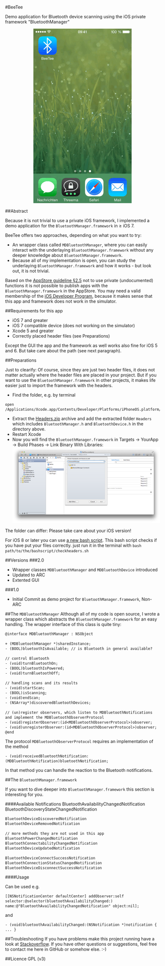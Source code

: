 #BeeTee

Demo application for Bluetooth device scanning using the iOS private framework "BluetoothManager"

<p align="center">
  <img src ="/landingPage/screencast.gif">
</p>

##Abstract

Because it is not trivial to use a private iOS framework, I implemented a demo application for the `BluetoothManager.framework` in ≥ iOS 7.

BeeTee offers two approaches, depending on what you want to try:
* An wrapper class called `MDBluetoothManager`, where you can easily interact with the underlaying `BluetoothManager.framework` without any deeper knowledge about `BluetoothManager.framework`.
* Because all of my implementation is open, you can study the underlaying `BluetoothManager.framework` and how it works - but look out, it is not trivial.

Based on the [AppStore guideline §2.5](https://developer.apple.com/appstore/resources/approval/guidelines.html) not to use private (undocumented) functions it is not possible to publish apps with the `BluetoothManager.framework` in the AppStore. You may need a valid membership of the [iOS Developer Program](https://developer.apple.com/programs/ios/), because it makes sense that this app and framework does not work in the simulator.



##Requirements for this app

* iOS 7 and greater
* iOS 7 compatible device (does not working on the simulator)
* Xcode 5 and greater
* Correctly placed header files (see Preparations)

Except the GUI the app and the framework as well works also fine for iOS 5 and 6. But take care about the path (see next paragraph).

##Preparations

Just to clearify: Of course, since they are just two header files, it does not matter actually where the header files are placed in your project. But if you want to use the `BluetoothManager.framework` in other projects, it makes life easier just to import  the framework with the headers. 

* Find the folder, e.g. by terminal
<pre><code>open /Applications/Xcode.app/Contents/Developer/Platforms/iPhoneOS.platform/Developer/SDKs/iPhoneOS7.0.sdk/System/Library/PrivateFrameworks/BluetoothManager.framework</code></pre>
* Extract the [Headers.zip](/Headers.zip) archive and add the extracted folder `Headers` which includes `BluetoothManager.h` and `BluetoothDevice.h` in the directory above.
* Restart Xcode
* Now you will find the `BluetoothManager.framework` in Targets → YourApp → Build Phases → Link Binary With Libraries:
![Alt text](/landingPage/linkLibrary.png)

The folder can differ: Please take care about your iOS version!

For iOS 8 or later you can use [a new bash script](/checkheaders.sh). This bash script checks if you have put your files correctly. just run it in the terminal with
`bash path/to/the/bashscript/checkheaders.sh`


##Versions
###2.0
* Wrapper classes `MDBluetoothManager` and `MDBluetoothDevice` introduced 
* Updated to ARC
* Extented GUI

###1.0
* Initial Commit as demo project for `BluetoothManager.framework`, Non-ARC


##The `MDBluetoothManager`
Although all of my code is open source, I wrote a wrapper class which abstracts the `BluetoothManager.framework` for an easy handling.
The wrapper interface of this class is quite tiny:

    @interface MDBluetoothManager : NSObject

    + (MDBluetoothManager *)sharedInstance;
    - (BOOL)bluetoothIsAvailable; // is Bluetooth in general available?
    
    // control Bluetooth
    - (void)turnBluetoothOn; 
    - (BOOL)bluetoothIsPowered;
    - (void)turnBluetoothOff;
    
    // handling scans and its results
    - (void)startScan;
    - (BOOL)isScanning;
    - (void)endScan;
    - (NSArray*)discoveredBluetoothDevices;
    
    // (un)register observers, which listen to MDBluetoothNotifications and implement the MDBluetoothObserverProtocol
    - (void)registerObserver:(id<MDBluetoothObserverProtocol>)observer;
    - (void)unregisterObserver:(id<MDBluetoothObserverProtocol>)observer;
    @end

The protocol `MDBluetoothObserverProtocol` requires an implementation of the method

    - (void)receivedBluetoothNotification:(MDBluetoothNotification)bluetoothNotification;

In that method you can handle the reaction to the Bluetooth notifications.



##The `BluetoothManager.framework`

If you want to dive deeper into `BluetoothManager.framework` this section is interesting for you. 

####Available Notifications
    BluetoothAvailabilityChangedNotification
    BluetoothDiscoveryStateChangedNotification

    BluetoothDeviceDiscoveredNotification
    BluetoothDeviceRemovedNotification
    
    // more methods they are not used in this app
    BluetoothPowerChangedNotification
    BluetoothConnectabilityChangedNotification
    BluetoothDeviceUpdatedNotification

    BluetoothDeviceConnectSuccessNotification
    BluetoothConnectionStatusChangedNotification
    BluetoothDeviceDisconnectSuccessNotification


####Usage

Can be used e.g. 
<pre><code>[[NSNotificationCenter defaultCenter] addObserver:self selector:@selector(bluetoothAvailabilityChanged:) name:@"BluetoothAvailabilityChangedNotification" object:nil];</code></pre>
and 
<pre><code>- (void)bluetoothAvailabilityChanged:(NSNotification *)notification { ... }</code></pre>


##Troubleshooting
If you have problems make this project running have a look at [Stackoverflow](http://stackoverflow.com/search?q=beetee). If you have other questions or suggestions, feel free to contact me here in GitHub or somehow else. :-)


##Licence
GPL (v3)



